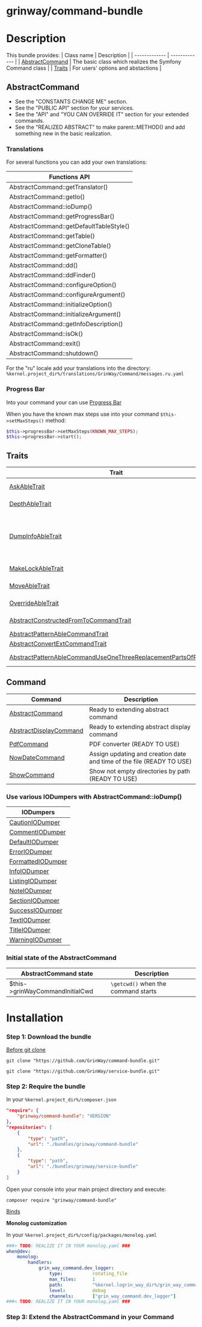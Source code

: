 grinway/command-bundle
========

# Description


This bundle provides:
| Class name | Description |
| ------------- | ------------- |
| [AbstractCommand](https://github.com/GrinWay/command-bundle/blob/main/src/Command/AbstractCommand.php) | The basic class which realizes the Symfony Command class |
| [Traits](https://github.com/GrinWay/command-bundle/tree/main/src/Trait) | For users' options and abstactions |

## AbstractCommand

- See the "CONSTANTS CHANGE ME" section.
- See the "PUBLIC API" section for your services.
- See the "API" and "YOU CAN OVERRIDE IT" section for your extended commands.
- See the "REALIZED ABSTRACT" to make parent::METHOD() and add something new in the basic realization.

### Translations

For several functions you can add your own translations:

| Functions API |
| ------------- |
| AbstractCommand::getTranslator() |
| AbstractCommand::getIo() |
| AbstractCommand::ioDump() |
| AbstractCommand::getProgressBar() |
| AbstractCommand::getDefaultTableStyle() |
| AbstractCommand::getTable() |
| AbstractCommand::getCloneTable() |
| AbstractCommand::getFormatter() |
| AbstractCommand::dd() |
| AbstractCommand::ddFinder() |
| AbstractCommand::configureOption() |
| AbstractCommand::configureArgument() |
| AbstractCommand::initializeOption() |
| AbstractCommand::initializeArgument() |
| AbstractCommand::getInfoDescription() |
| AbstractCommand::isOk() |
| AbstractCommand::exit() |
| AbstractCommand::shutdown() |


For the "ru" locale add your translations into the directory:
`%kernel.project_dir%/translations/GrinWay/Command/messages.ru.yaml`

### Progress Bar

Into your command your can use [Progress Bar](https://symfony.com/doc/current/components/console/helpers/progressbar.html)

When you have the known max steps use into your command `$this->setMaxSteps()` method:
```php
$this->progressBar->setMaxSteps(KNOWN_MAX_STEPS);
$this->progressBar->start();
```

## Traits

| Trait | Description |
| ------------- | ------------- |
| [AskAbleTrait](https://github.com/GrinWay/command-bundle/blob/main/src/Trait/AskAbleTrait.php) | Adds option for the programm which allows user to choose whether to ask him or not. |
| [DepthAbleTrait](https://github.com/GrinWay/command-bundle/blob/main/src/Trait/DepthAbleTrait.php) | Adds option for the programm which allows user to indicate depth. |
| [DumpInfoAbleTrait](https://github.com/GrinWay/command-bundle/blob/main/src/Trait/DumpInfoAbleTrait.php) | Adds option for the programm which allows user to dump information or not. [\GrinWay\Service\Service\DumpInfoService::dumpInfo()](https://github.com/GrinWay/service-bundle/blob/main/src/Service/DumpInfoService.php) from the other bundle relies on `DepthAbleTrait::isDumpInfo()` method before the dump but it's not crucial. |
| [MakeLockAbleTrait](https://github.com/GrinWay/command-bundle/blob/main/src/Trait/MakeLockAbleTrait.php) | Adds option for the programm which allows user to choose whether to lock or not. |
| [MoveAbleTrait](https://github.com/GrinWay/command-bundle/blob/main/src/Trait/MoveAbleTrait.php) | Adds option for the programm which allows user to choose whether to move or not. |
| [OverrideAbleTrait](https://github.com/GrinWay/command-bundle/blob/main/src/Trait/OverrideAbleTrait.php) | Adds option for the programm which allows user to choose whether to override or not. |
| [AbstractConstructedFromToCommandTrait](https://github.com/GrinWay/command-bundle/blob/main/src/Trait/AbstractConstructedFromToCommandTrait.php) | Abstraction for doing something with the constructed absolute paths from and to. |
| [AbstractPatternAbleCommandTrait](https://github.com/GrinWay/command-bundle/blob/main/src/Trait/AbstractPatternAbleCommandTrait.php) | Abstraction for processing the passed pattern. |
| [AbstractConvertExtCommandTrait](https://github.com/GrinWay/command-bundle/blob/main/src/Trait/AbstractConvertExtCommandTrait.php) | Abstraction for converting files into another extension. |
| [AbstractPatternAbleCommandUseOneThreeReplacementPartsOfRegexTrait](https://github.com/GrinWay/command-bundle/blob/main/src/Trait/PatternAbleInstance/AbstractPatternAbleCommandUseOneThreeReplacementPartsOfRegexTrait.php) | It parses three parts of an expression with all the possible combinations |

## Command

| Command | Description |
| ------------- | ------------- |
| [AbstractCommand](https://github.com/GrinWay/command-bundle/tree/main/src/Command/AbstractCommand.php) | Ready to extending abstract command |
| [AbstractDisplayCommand](https://github.com/GrinWay/command-bundle/tree/main/src/Command/AbstractDisplayCommand.php) | Ready to extending abstract display command |
| [PdfCommand](https://github.com/GrinWay/command-bundle/tree/main/src/Command/PdfCommand.php) | PDF converter (READY TO USE) |
| [NowDateCommand](https://github.com/GrinWay/command-bundle/tree/main/src/Command/NowDateCommand.php) | Assign updating and creation date and time of the file (READY TO USE) |
| [ShowCommand](https://github.com/GrinWay/command-bundle/tree/main/src/Command/ShowCommand.php) | Show not empty directories by path (READY TO USE) |

### Use various IODumpers with AbstractCommand::ioDump()

| IODumpers |
| ------------- |
| [CautionIODumper](https://github.com/GrinWay/command-bundle/blob/v1/src/Contracts/IO/CautionIODumper.php) |
| [CommentIODumper](https://github.com/GrinWay/command-bundle/blob/v1/src/Contracts/IO/CommentIODumper.php) |
| [DefaultIODumper](https://github.com/GrinWay/command-bundle/blob/v1/src/Contracts/IO/DefaultIODumper.php) |
| [ErrorIODumper](https://github.com/GrinWay/command-bundle/blob/v1/src/Contracts/IO/ErrorIODumper.php) |
| [FormattedIODumper](https://github.com/GrinWay/command-bundle/blob/v1/src/Contracts/IO/FormattedIODumper.php) |
| [InfoIODumper](https://github.com/GrinWay/command-bundle/blob/v1/src/Contracts/IO/InfoIODumper.php) |
| [ListingIODumper](https://github.com/GrinWay/command-bundle/blob/v1/src/Contracts/IO/ListingIODumper.php) |
| [NoteIODumper](https://github.com/GrinWay/command-bundle/blob/v1/src/Contracts/IO/NoteIODumper.php) |
| [SectionIODumper](https://github.com/GrinWay/command-bundle/blob/v1/src/Contracts/IO/SectionIODumper.php) |
| [SuccessIODumper](https://github.com/GrinWay/command-bundle/blob/v1/src/Contracts/IO/SuccessIODumper.php) |
| [TextIODumper](https://github.com/GrinWay/command-bundle/blob/v1/src/Contracts/IO/TextIODumper.php) |
| [TitleIODumper](https://github.com/GrinWay/command-bundle/blob/v1/src/Contracts/IO/TitleIODumper.php) |
| [WarningIODumper](https://github.com/GrinWay/command-bundle/blob/v1/src/Contracts/IO/WarningIODumper.php) |

### Initial state of the AbstractCommand

| AbstractCommand state | Description |
| ------------- | ------------- |
| $this->grinWayCommandInitialCwd | `\getcwd()` when the command starts |

# Installation


### Step 1: Download the bundle

[Before git clone](https://github.com/GrinWay/docs/blob/main/docs/bundles_grin_symfony%20mkdir.md)

```console
git clone "https://github.com/GrinWay/command-bundle.git"
```

```console
git clone "https://github.com/GrinWay/service-bundle.git"
```

### Step 2: Require the bundle

In your `%kernel.project_dir%/composer.json`

```json
"require": {
	"grinway/command-bundle": "VERSION"
},
"repositories": [
	{
		"type": "path",
		"url": "./bundles/grinway/command-bundle"
	},
	{
		"type": "path",
		"url": "./bundles/grinway/service-bundle"
	}
]
```

Open your console into your main project directory and execute:

```console
composer require "grinway/command-bundle"
```

[Binds](https://github.com/GrinWay/docs/blob/main/docs/borrow-services.yaml-section.md)

**Monolog customization**

In your `%kernel.project_dir%/config/packages/monolog.yaml`

```yaml
###> TODO: REALIZE IT IN YOUR monolog.yaml ###
when@dev:
    monolog:
        handlers:
            grin_way_command.dev_logger:
                type:           rotating_file
                max_files:      1
                path:           "%kernel.logrin_way_dir%/grin_way_command_%kernel.environment%.log"
                level:          debug
                channels:       ["grin_way_command.dev_logger"]
###< TODO: REALIZE IT IN YOUR monolog.yaml ###
```

### Step 3: Extend the AbstractCommand in your Command